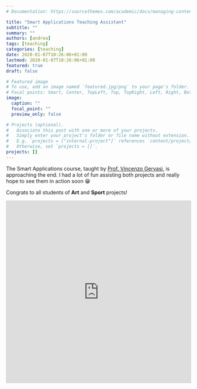 ```yaml
---
# Documentation: https://sourcethemes.com/academic/docs/managing-content/

title: "Smart Applications Teaching Assistant"
subtitle: ""
summary: ""
authors: [andrea]
tags: [teaching]
categories: [teaching]
date: 2020-01-07T10:26:06+01:00
lastmod: 2020-01-07T10:26:06+01:00
featured: true
draft: false

# Featured image
# To use, add an image named `featured.jpg/png` to your page's folder.
# Focal points: Smart, Center, TopLeft, Top, TopRight, Left, Right, BottomLeft, Bottom, BottomRight.
image:
  caption: ""
  focal_point: ""
  preview_only: false

# Projects (optional).
#   Associate this post with one or more of your projects.
#   Simply enter your project's folder or file name without extension.
#   E.g. `projects = ["internal-project"]` references `content/project/deep-learning/index.md`.
#   Otherwise, set `projects = []`.
projects: []
---
```

The Smart Applications course, taught by [Prof. Vincenzo Gervasi](http://circe.di.unipi.it/~gervasi/main/), is approaching the end. I had a lot of fun assisting both projects and really hope to see them in action soon :grin: 

Congrats to all students of **Art** and **Sport** projects!

<iframe src="https://www.slideserve.com/embed/9877017" width="600" height="497" frameborder="0" marginwidth="0" marginheight="0" scrolling="no" style="border:1px solid #CCC;border-width:1px 1px;margin-bottom:5px;max-width: 100%;" allowfullscreen webkitallowfullscreen mozallowfullscreen> </iframe>